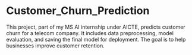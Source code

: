 # Customer_Churn_Prediction
This project, part of my MS AI internship under AICTE, predicts customer churn for a telecom company. It includes data preprocessing, model evaluation, and saving the final model for deployment. The goal is to help businesses improve customer retention.
